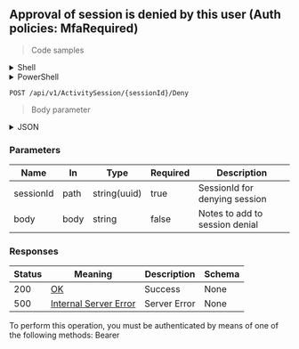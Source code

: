 
## Approval of session is denied by this user (Auth policies: MfaRequired)

<a id="opIdDenyAsync"></a>

> Code samples

<details><summary>Shell</summary>


```shell
# You can also use wget
curl -X POST /api/v1/ActivitySession/{sessionId}/Deny \
  -H 'Content-Type: application/json' \
  -H 'Authorization: Bearer TOKEN'

```


</details>

<details><summary>PowerShell</summary>


```powershell
# PowerShell example
$JsonBody = @"
string
"@

$NPSUrl = "https://localhost:6500"

$Login = @{
    Login = "User"
    Password = "Password"
}
# Cookie container for multi-factor authentication
$WebSession = New-Object Microsoft.PowerShell.Commands.WebRequestSession
$Token = Invoke-RestMethod -Url "$($NPSUrl)/signinBody" -Method POST -Body (ConvertTo-Json $Login) -WebSession $WebSession -ContentType "application/json"
$Token = Invoke-RestMethod -Url "$($NPSUrl)/signin2fa" -Method Post -Body $MfaCode -Headers @{Authorization = "Bearer $Token"} -WebSession $WebSession -ContentType "application/json"

$Headers = @{
    Authorization = "Bearer $Token"
}
Invoke-RestMethod -Method POST -Url "$($NPSUrl)/api/v1/ActivitySession/{sessionId}/Deny" -ContentType "application/json" -Body $JsonBody -Headers $Headers -ContentType "application/json"
```


</details>

`POST /api/v1/ActivitySession/{sessionId}/Deny`

> Body parameter

<details><summary>JSON</summary>


```json
"string"
```


</details>

<h3 id="approval-of-session-is-denied-by-this-user-(auth-policies:-mfarequired)-parameters">Parameters</h3>

|Name|In|Type|Required|Description|
|---|---|---|---|---|
|sessionId|path|string(uuid)|true|SessionId for denying session|
|body|body|string|false|Notes to add to session denial|

<h3 id="approval-of-session-is-denied-by-this-user-(auth-policies:-mfarequired)-responses">Responses</h3>

|Status|Meaning|Description|Schema|
|---|---|---|---|
|200|[OK](https://tools.ietf.org/html/rfc7231#section-6.3.1)|Success|None|
|500|[Internal Server Error](https://tools.ietf.org/html/rfc7231#section-6.6.1)|Server Error|None|

<aside class="warning">
To perform this operation, you must be authenticated by means of one of the following methods:
Bearer
</aside>



